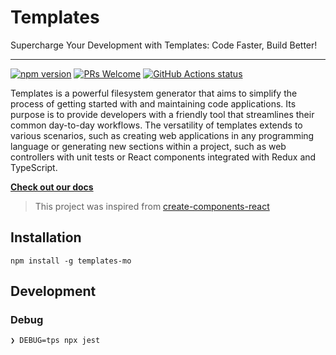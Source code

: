# Templates

Supercharge Your Development with Templates: Code Faster, Build Better!

---


<p>
<a href="https://www.npmjs.com/package/templates-mo"><img src="https://img.shields.io/npm/v/templates-mo.svg?style=flat" alt="npm version"></a>
<a href="CONTRIBUTING.md#pull-requests"><img src="https://img.shields.io/badge/PRs-welcome-brightgreen.svg" alt="PRs Welcome"></a>
<a href="https://github.com/marcellino-ornelas/templates/actions/workflows/tests.yml"><img src="https://github.com/marcellino-ornelas/templates/actions/workflows/tests.yml/badge.svg" alt="GitHub Actions status"></a>
</p>

Templates is a powerful filesystem generator that aims to simplify the process of getting started with and maintaining code applications. Its purpose is to provide developers with a friendly tool that streamlines their common day-to-day workflows. The versatility of templates extends to various scenarios, such as creating web applications in any programming language or generating new sections within a project, such as web controllers with unit tests or React components integrated with Redux and TypeScript.

**[Check out our docs](https://marcellino-ornelas.github.io/templates/)**

> This project was inspired from [create-components-react](https://github.com/marcellino-ornelas/create-components-react)


## Installation

```
npm install -g templates-mo
```

## Development

### Debug

```
❯ DEBUG=tps npx jest
```

<!-- (Template Processing System) -->
